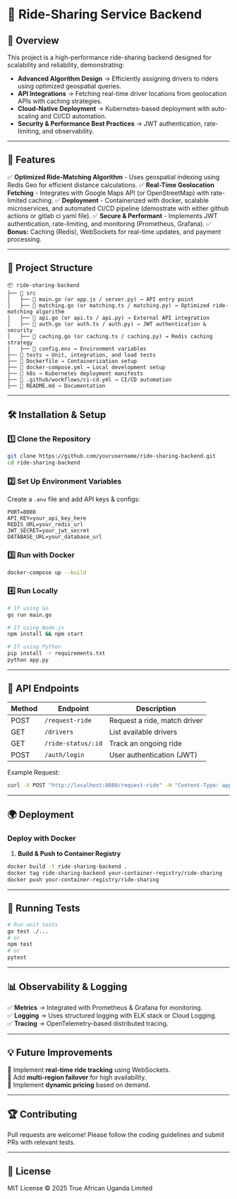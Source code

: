 # 🚖 Ride-Sharing Service Backend

## 📌 Overview
This project is a high-performance ride-sharing backend designed for scalability and reliability, demonstrating:
- **Advanced Algorithm Design** → Efficiently assigning drivers to riders using optimized geospatial queries.
- **API Integrations** → Fetching real-time driver locations from geolocation APIs with caching strategies.
- **Cloud-Native Deployment** → Kubernetes-based deployment with auto-scaling and CI/CD automation.
- **Security & Performance Best Practices** → JWT authentication, rate-limiting, and observability.

---

## 🚀 Features
✅ **Optimized Ride-Matching Algorithm** - Uses geospatial indexing using Redis Geo for efficient distance calculations.
✅ **Real-Time Geolocation Fetching** - Integrates with Google Maps API (or OpenStreetMap) with rate-limited caching.
✅ **Deployment** - Containerized with docker, scalable microservices, and automated CI/CD pipeline (demostrate with either github actions or gitlab ci yaml file).
✅ **Secure & Performant** - Implements JWT authentication, rate-limiting, and monitoring (Prometheus, Grafana).
✅ **Bonus:** Caching (Redis), WebSockets for real-time updates, and payment processing.

---

## 📂 Project Structure
```
📦 ride-sharing-backend
├── 📂 src
│   ├── 📄 main.go (or app.js / server.py) → API entry point
│   ├── 📄 matching.go (or matching.ts / matching.py) → Optimized ride-matching algorithm
│   ├── 📄 api.go (or api.ts / api.py) → External API integration
│   ├── 📄 auth.go (or auth.ts / auth.py) → JWT authentication & security
│   ├── 📄 caching.go (or caching.ts / caching.py) → Redis caching strategy
│   ├── 📄 config.env → Environment variables
├── 📂 tests → Unit, integration, and load tests
├── 📄 Dockerfile → Containerization setup
├── 📄 docker-compose.yml → Local development setup
├── 📂 k8s → Kubernetes deployment manifests
├── 📄 .github/workflows/ci-cd.yml → CI/CD automation
├── 📄 README.md → Documentation
```

---

## 🛠️ Installation & Setup
### 1️⃣ Clone the Repository
```bash
git clone https://github.com/yourusername/ride-sharing-backend.git
cd ride-sharing-backend
```
### 2️⃣ Set Up Environment Variables
Create a `.env` file and add API keys & configs:
```
PORT=8080
API_KEY=your_api_key_here
REDIS_URL=your_redis_url
JWT_SECRET=your_jwt_secret
DATABASE_URL=your_database_url
```
### 3️⃣ Run with Docker
```bash
docker-compose up --build
```
### 4️⃣ Run Locally
```bash
# If using Go
go run main.go

# If using Node.js
npm install && npm start

# If using Python
pip install -r requirements.txt
python app.py
```

---

## 🔌 API Endpoints
| Method | Endpoint            | Description                        |
|--------|---------------------|------------------------------------|
| POST   | `/request-ride`     | Request a ride, match driver      |
| GET    | `/drivers`          | List available drivers            |
| GET    | `/ride-status/:id`  | Track an ongoing ride             |
| POST   | `/auth/login`       | User authentication (JWT)         |

Example Request:
```bash
curl -X POST "http://localhost:8080/request-ride" -H "Content-Type: application/json" -H "Authorization: Bearer YOUR_TOKEN" -d '{ "lat": 40.7128, "lon": -74.0060 }'
```

---

## 🌍 Deployment
### Deploy with Docker
1. **Build & Push to Container Registry**
```bash
docker build -t ride-sharing-backend .
docker tag ride-sharing-backend your-container-registry/ride-sharing
docker push your-container-registry/ride-sharing
```
---

## 🧪 Running Tests
```bash
# Run unit tests
go test ./...
# or
npm test
# or
pytest
```

---

## 📊 Observability & Logging
✅ **Metrics** → Integrated with Prometheus & Grafana for monitoring.  
✅ **Logging** → Uses structured logging with ELK stack or Cloud Logging.  
✅ **Tracing** → OpenTelemetry-based distributed tracing.  

---

## 💡 Future Improvements
🔹 Implement **real-time ride tracking** using WebSockets.  
🔹 Add **multi-region failover** for high availability.  
🔹 Implement **dynamic pricing** based on demand.

---

## 🏆 Contributing
Pull requests are welcome! Please follow the coding guidelines and submit PRs with relevant tests.

---

## 📜 License
MIT License © 2025 True African Uganda Limited
